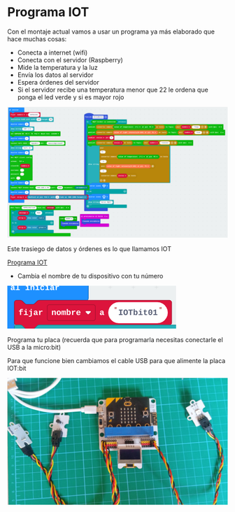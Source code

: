 # Programa IOT

Con el montaje actual vamos a usar un programa ya más elaborado que hace muchas cosas:

* Conecta a internet (wifi)
* Conecta con el servidor (Raspberry)
* Mide la temperatura y la luz
* Envía los datos al servidor
* Espera órdenes del servidor
* Si el servidor recibe una temperatura menor que 22 le ordena que ponga el led verde y si es mayor rojo

![](./images/iot-programa.png)


Este trasiego de datos y órdenes es lo que llamamos IOT

[Programa IOT](https://makecode.microbit.org/_63RcvY9U55YD)

* Cambia el nombre de tu dispositivo con tu número

![](./images/iot-nombre.png)

Programa tu placa (recuerda que para programarla necesitas conectarle el USB a la micro:bit)

Para que funcione bien cambiamos el cable USB para que alimente la placa IOT:bit

![](./images/componentes_funcionamiento.jpg)